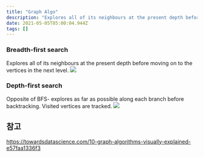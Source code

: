 ```yaml
---
title: "Graph Algo"
description: "Explores all of its neighbours at the present depth before moving on to the vertices in the next level.Opposite of BFS- explores as far as possible al"
date: 2021-05-05T05:00:04.944Z
tags: []
---
```

### Breadth-first search
Explores all of its neighbours at the present depth before moving on to the vertices in the next level.
![](/images/96bd0c09-09a5-4789-b54d-30e4a91ee56a-image.png)

### Depth-first search
Opposite of BFS- explores as far as possible along each branch before backtracking. Visited vertices are tracked.
![](/images/87c86325-a5d0-4135-97f1-36e1fb17ecb2-image.png)

## 참고
https://towardsdatascience.com/10-graph-algorithms-visually-explained-e57faa1336f3